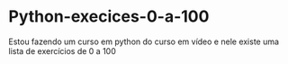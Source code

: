 # Python-execices-0-a-100
Estou fazendo um curso em python do curso em vídeo e nele existe uma lista de exercícios de 0 a 100 
